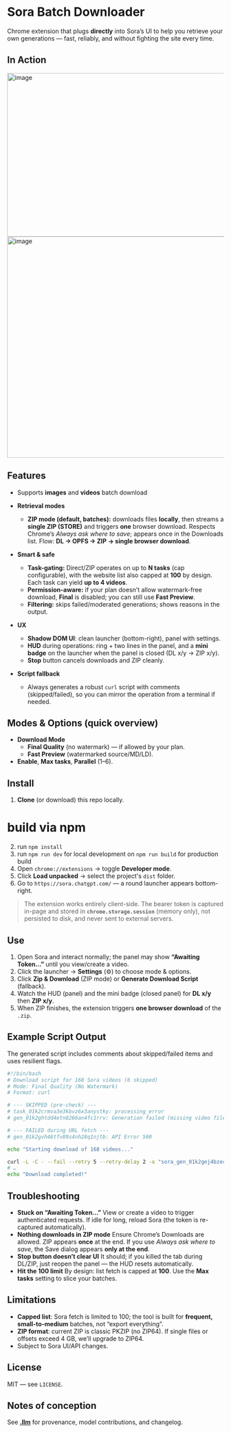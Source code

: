 # Sora Batch Downloader

Chrome extension that plugs **directly** into Sora’s UI to help you retrieve your own generations — fast, reliably, and without fighting the site every time.

## In Action
<img width="584" height="380" alt="image" src="https://github.com/user-attachments/assets/15437475-4b86-468c-9961-2a45f922b96c" />
<img width="572" height="514" alt="image" src="https://github.com/user-attachments/assets/39efb106-6ef7-46c8-97c2-846aae5bb028" />

## Features
* Supports **images** and **videos** batch download

* **Retrieval modes**
  * **ZIP mode (default, batches):** downloads files **locally**, then streams a **single ZIP (STORE)** and triggers **one** browser download. Respects Chrome’s *Always ask where to save*; appears once in the Downloads list. Flow: **DL → OPFS → ZIP → single browser download**.
* **Smart & safe**
  * **Task-gating:** Direct/ZIP operates on up to **N tasks** (cap configurable), with the website list also capped at **100** by design. Each task can yield **up to 4 videos**.
  * **Permission-aware:** if your plan doesn’t allow watermark-free download, **Final** is disabled; you can still use **Fast Preview**.
  * **Filtering:** skips failed/moderated generations; shows reasons in the output.
* **UX**

  * **Shadow DOM UI**: clean launcher (bottom-right), panel with settings.
  * **HUD** during operations: ring + two lines in the panel, and a **mini badge** on the launcher when the panel is closed (DL x/y → ZIP x/y).
  * **Stop** button cancels downloads and ZIP cleanly.
* **Script fallback**

  * Always generates a robust `curl` script with comments (skipped/failed), so you can mirror the operation from a terminal if needed.

## Modes & Options (quick overview)

* **Download Mode**
  * **Final Quality** (no watermark) — if allowed by your plan.
  * **Fast Preview** (watermarked source/MD/LD).
* **Enable**, **Max tasks**, **Parallel** (1–6).

## Install

1. **Clone** (or download) this repo locally.
# build via npm
2. run `npm install`
3. run `npm run dev` for local development on `npm run build` for production build
4. Open `chrome://extensions` → toggle **Developer mode**.
5. Click **Load unpacked** → select the project's `dist` folder.
6. Go to `https://sora.chatgpt.com/` — a round launcher appears bottom-right.

> The extension works entirely client-side.
> The bearer token is captured in-page and stored in **`chrome.storage.session`** (memory only), not persisted to disk, and never sent to external servers.

## Use

1. Open Sora and interact normally; the panel may show **“Awaiting Token…”** until you view/create a video.
2. Click the launcher → **Settings** (⚙️) to choose mode & options.
3. Click **Zip & Download** (ZIP mode)  or **Generate Download Script** (fallback).
4. Watch the HUD (panel) and the mini badge (closed panel) for **DL x/y** then **ZIP x/y**.
5. When ZIP finishes, the extension triggers **one browser download** of the `.zip`.

## Example Script Output

The generated script includes comments about skipped/failed items and uses resilient flags.

```bash
#!/bin/bash
# Download script for 168 Sora videos (6 skipped)
# Mode: Final Quality (No Watermark)
# Format: curl

# --- SKIPPED (pre-check) ---
# task_01k2crmva3e3kbvz6x3anystky: processing_error
# gen_01k2ghtdd4etn8266an4fc1rrv: Generation failed (missing video file)

# --- FAILED during URL fetch ---
# gen_01k2gvh46tfv89s4nh28q1njtb: API Error 500

echo "Starting download of 168 videos..."

curl -L -C - --fail --retry 5 --retry-delay 2 -o "sora_gen_01k2gej4bzecaa30yqknj688kd.mp4" "https://..."
# …
echo "Download completed!"
```

## Troubleshooting

* **Stuck on “Awaiting Token…”**
  View or create a video to trigger authenticated requests. If idle for long, reload Sora (the token is re-captured automatically).
* **Nothing downloads in ZIP mode**
  Ensure Chrome’s Downloads are allowed. ZIP appears **once** at the end. If you use *Always ask where to save*, the Save dialog appears **only at the end**.
* **Stop button doesn’t clear UI**
  It should; if you killed the tab during DL/ZIP, just reopen the panel — the HUD resets automatically.
* **Hit the 100 limit**
  By design: list fetch is capped at **100**. Use the **Max tasks** setting to slice your batches.

## Limitations

* **Capped list**: Sora fetch is limited to 100; the tool is built for **frequent, small-to-medium** batches, not “export everything”.
* **ZIP format**: current ZIP is classic PKZIP (no ZIP64). If single files or offsets exceed 4 GB, we’ll upgrade to ZIP64.
* Subject to Sora UI/API changes.

## License

MIT — see `LICENSE`.

## Notes of conception

See **[.llm](.llm)** for provenance, model contributions, and changelog.
